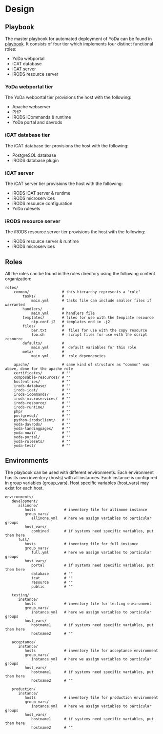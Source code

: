 Design
======

Playbook
--------
The master playbook for automated deployment of YoDa can be found in [playbook](playbook.yml).
It consists of four tier which implements four distinct functional roles:
* YoDa webportal
* iCAT database
* iCAT server
* iRODS resource server

### YoDa webportal tier
The YoDa webportal tier provisions the host with the following:
* Apache webserver
* PHP
* iRODS iCommands & runtime
* YoDa portal and davrods

### iCAT database tier
The iCAT database tier provisions the host with the following:
* PostgreSQL database
* iRODS database plugin

### iCAT server
The iCAT server tier provisions the host with the following:
* iRODS iCAT server & runtime
* iRODS microservices
* iRODS resource configuration
* YoDa rulesets

### iRODS resource server
The iRODS resource server tier provisions the host with the following:
* iRODS resource server & runtime
* iRODS microservices


Roles
-----
All the roles can be found in the roles directory using the following content organization:
```
roles/
    common/               # this hierarchy represents a "role"
        tasks/            #
            main.yml      # tasks file can include smaller files if warranted
        handlers/         #
            main.yml      # handlers file
        templates/        # files for use with the template resource
            ntp.conf.j2   # templates end in .j2
        files/            #
            bar.txt       #  files for use with the copy resource
            foo.sh        #  script files for use with the script resource
        defaults/         #
            main.yml      #  default variables for this role
        meta/             #
            main.yml      #  role dependencies

    apache/               # same kind of structure as "common" was above, done for the apache role
    certificates/         # ""
    composable-resources/ # ""
    hostentries/          # ""
    irods-database/       # ""
    irods-icat/           # ""
    irods-icommands/      # ""
    irods-microservices/  # ""
    irods-resource/       # ""
    irods-runtime/        # ""
    php/                  # ""
    postgresql/           # ""
    python-irodsclient/   # ""
    yoda-davrods/         # ""
    yoda-landingpages/    # ""
    yoda-moai/            # ""
    yoda-portal/          # ""
    yoda-rulesets/        # ""
    yoda-test/            # ""
```


Environments
------------
The playbook can be used with different environments.
Each environment has its own inventory (hosts) with all instances.
Each instance is configured in group variables (group_vars).
Host specific variables (host_vars) may exist for each host.
```
environments/
   development/
      allinone/
         hosts             # inventory file for allinone instance
         group_vars/
            allinone.yml   # here we assign variables to particular groups
         host_vars/
            combined       # if systems need specific variables, put them here
      full/
         hosts             # inventory file for full instance
         group_vars/
            full.yml       # here we assign variables to particular groups
         host_vars/
            portal         # if systems need specific variables, put them here
            database       # ""
            icat           # ""
            resource       # ""
            public         # ""

   testing/
      instance/
         hosts             # inventory file for testing environment
         group_vars/
            instance.yml   # here we assign variables to particular groups
         host_vars/
            hostname1      # if systems need specific variables, put them here
            hostname2      # ""

   acceptance/
      instance/
         hosts             # inventory file for acceptance environment
         group_vars/
            instance.yml   # here we assign variables to particular groups
         host_vars/
            hostname1      # if systems need specific variables, put them here
            hostname2      # ""

   production/
      instance/
         hosts             # inventory file for production environment
         group_vars/
            instance.yml   # here we assign variables to particular groups
         host_vars/
            hostname1      # if systems need specific variables, put them here
            hostname2      # ""
```
